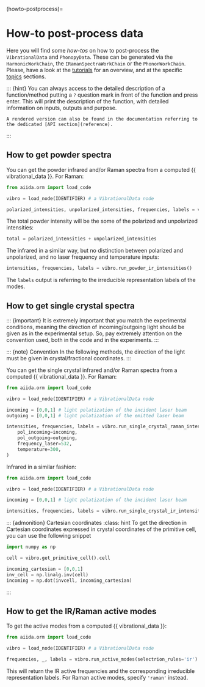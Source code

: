 (howto-postprocess)=

# How-to post-process data

Here you will find some _how-tos_ on how to post-process the `VibrationalData` and `PhonopyData`.
These can be generated via the `HarmonicWorkChain`, the `IRamanSpectraWorkChain` or the `PhononWorkChain`.
Please, have a look at the [tutorials](tutorials) for an overview, and at the specific [topics](topics) sections.

::: {hint}
You can always access to the detailed description of a function/method putting a `?` question mark in front
of the function and press enter. This will print the description of the function, with detailed information
on inputs, outputs and purpose.
``` {note}
A rendered version can also be found in the documentation referring to
the dedicated [API section](reference).
```
:::

## How to get powder spectra

You can get the powder infrared and/or Raman spectra from a computed {{ vibrational_data }}. For Raman:

```python
from aiida.orm import load_code

vibro = load_node(IDENTIFIER) # a VibrationalData node

polarized_intensities, unpolarized_intensities, frequencies, labels = vibro.run_powder_raman_intensities(frequency_laser=532, temperature=300)
```

The total powder intensity will be the some of the polarized and unpolarized intensities:

```python
total = polarized_intensities + unpolarized_intensities
```

The infrared in a similar way, but no distinction between polarized and unpolarized, and no laser frequency and temperature inputs:

```python
intensities, frequencies, labels = vibro.run_powder_ir_intensities()
```

The `labels` output is referring to the irreducible representation labels of the modes.


## How to get single crystal spectra

::: {important}
It is extremely important that you match the experimental conditions, meaning the direction of
incoming/outgoing light should be given as in the experimental setup. So, pay extremely attention
on the convention used, both in the code and in the experiments.
:::

::: {note} Convention
In the following methods, the direction of the light must be given in crystal/fractional coordinates.
:::

You can get the single crystal infrared and/or Raman spectra from a computed {{ vibrational_data }}. For Raman:

```python
from aiida.orm import load_code

vibro = load_node(IDENTIFIER) # a VibrationalData node

incoming = [0,0,1] # light polatization of the incident laser beam
outgoing = [0,0,1] # light polatization of the emitted laser beam

intensities, frequencies, labels = vibro.run_single_crystal_raman_intensities(
    pol_incoming=incoming,
    pol_outgoing=outgoing,
    frequency_laser=532,
    temperature=300,
)
```

Infrared in a similar fashion:

```python
from aiida.orm import load_code

vibro = load_node(IDENTIFIER) # a VibrationalData node

incoming = [0,0,1] # light polatization of the incident laser beam

intensities, frequencies, labels = vibro.run_single_crystal_ir_intensities(pol_incoming=incoming)
```

::: {admonition} Cartesian coordinates
:class: hint
To get the direction in Cartesian coordinates expressed in crystal coordinates of the primitive cell, you can use the following
snippet
```python
import numpy as np

cell = vibro.get_primitive_cell().cell

incoming_cartesian = [0,0,1]
inv_cell = np.linalg.inv(cell)
incoming = np.dot(invcell, incoming_cartesian)
```
:::

## How to get the IR/Raman active modes

To get the active modes from a computed {{ vibrational_data }}:

```python
from aiida.orm import load_code

vibro = load_node(IDENTIFIER) # a VibrationalData node

frequencies, _, labels = vibro.run_active_modes(selectrion_rules='ir')
```

This will return the IR active frequencies and the corresponding irreducible representation labels.
For Raman active modes, specify `'raman'` instead.
